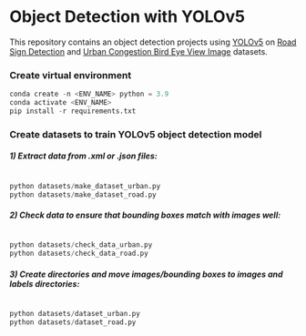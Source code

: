 # Object Detection with YOLOv5
This repository contains an object detection projects using [YOLOv5](https://github.com/ultralytics/yolov5) on [Road Sign Detection](https://www.kaggle.com/datasets/andrewmvd/road-sign-detection) and [Urban Congestion Bird Eye View Image](https://aihub.or.kr/aihubdata/data/view.do?currMenu=115&topMenu=100&aihubDataSe=realm&dataSetSn=241) datasets.

### Create virtual environment
```python
conda create -n <ENV_NAME> python = 3.9
conda activate <ENV_NAME>
pip install -r requirements.txt
```

### Create datasets to train YOLOv5 object detection model
##### 1) Extract data from .xml or .json files:

```python

python datasets/make_dataset_urban.py
python datasets/make_dataset_road.py

```

##### 2) Check data to ensure that bounding boxes match with images well:

```python

python datasets/check_data_urban.py
python datasets/check_data_road.py

```

##### 3) Create directories and move images/bounding boxes to images and labels directories:

```python

python datasets/dataset_urban.py
python datasets/dataset_road.py

```
